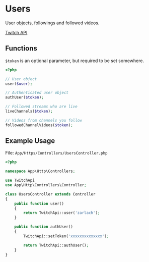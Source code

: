 # Users

User objects, followings and followed videos.

[Twitch API](https://github.com/justintv/Twitch-API/blob/master/users.md)

## Functions

```$token``` is an optional parameter, but required to be set somewhere.

```php
<?php

// User object
user($user);

// Authenticated user object
authUser($token);

// Followed streams who are live
liveChannels($token);

// Videos from channels you follow
followedChannelVideos($token);

```

## Example Usage

File: ```App/Https/Controllers/UsersController.php```

```php
<?php

namespace App\Http\Controllers;

use TwitchApi
use App\Http\Controllers\Controller;

class UsersController extends Controller
{
    public function user()
    {
        return TwitchApi::user('zarlach');
    }

    public function authUser()
    {
        TwitchApi::setToken('xxxxxxxxxxxxxx');

        return TwitchApi::authUser();
    }
}
```
